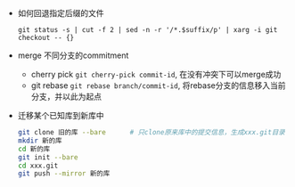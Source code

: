 - 如何回退指定后缀的文件

  `git status -s | cut -f 2 | sed -n -r '/*.$suffix/p' | xarg -i git checkout -- {}`

- merge 不同分支的commitment

  - cherry pick   `git cherry-pick commit-id`, 在没有冲突下可以merge成功
  - git rebase    `git rebase branch/commit-id`, 将rebase分支的信息移入当前分支，并以此为起点
  
- 迁移某个已知库到新库中

  ```bash
  git clone 旧的库 --bare		# 只clone原来库中的提交信息，生成xxx.git目录
  mkdir 新的库
  cd 新的库
  git init --bare
  cd xxx.git
  git push --mirror 新的库
  ```

  